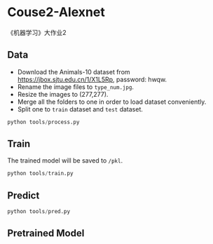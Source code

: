 # Couse2-Alexnet
《机器学习》大作业2

## Data
* Download the Animals-10 dataset from https://jbox.sjtu.edu.cn/1/X1L5Rp, password: hwqw.
* Rename the image files to `type_num.jpg`.
* Resize the images to (277,277).
* Merge all the folders to one in order to load dataset conveniently.
* Split one to `train` dataset and `test` dataset.
```python
python tools/process.py
```

## Train
The trained model will be saved to `/pkl`.
```python
python tools/train.py
```

## Predict
```python
python tools/pred.py
```

## Pretrained Model